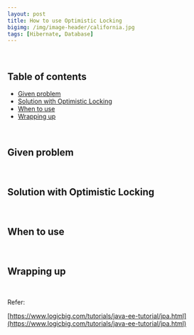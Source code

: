 ```yaml
---
layout: post
title: How to use Optimistic Locking
bigimg: /img/image-header/california.jpg
tags: [Hibernate, Database]
---
```





<br>

## Table of contents
- [Given problem](#given-problem)
- [Solution with Optimistic Locking](#solution-with-optimistic-locking)
- [When to use](#when-to-use)
- [Wrapping up](#wrapping-up)


<br>

## Given problem






<br>

## Solution with Optimistic Locking






<br>

## When to use





<br>

## Wrapping up



<br>

Refer:

[https://www.logicbig.com/tutorials/java-ee-tutorial/jpa.html](https://www.logicbig.com/tutorials/java-ee-tutorial/jpa.html)